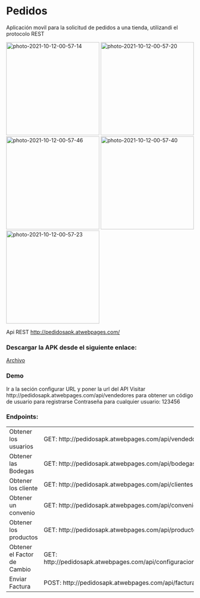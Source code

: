# Pedidos
Aplicación movil para la solicitud de pedidos a una tienda, utilizandi el protocolo REST

<a href="https://imgbb.com/"><img src="https://i.ibb.co/Dz6BMWh/photo-2021-10-12-00-57-14.jpg" width="250" heigth="500" alt="photo-2021-10-12-00-57-14" border="0" /></a>
<a href="https://imgbb.com"><img src="https://i.ibb.co/SdqZwnX/photo-2021-10-12-00-57-20.jpg" width="250" heigth="500" alt="photo-2021-10-12-00-57-20" border="0"></a>
<a href="https://imgbb.com"><img src="https://i.ibb.co/v1P6bXF/photo-2021-10-12-00-57-46.jpg" width="250" heigth="500" alt="photo-2021-10-12-00-57-46" border="0"></a>
<a href="https://imgbb.com"><img src="https://i.ibb.co/4JzK08d/photo-2021-10-12-00-57-40.jpg" width="250" heigth="500" alt="photo-2021-10-12-00-57-40" border="0"></a>
<a href="https://imgbb.com/"><img src="https://i.ibb.co/WkJJWBJ/photo-2021-10-12-00-57-23.jpg" width="250" heigth="500" alt="photo-2021-10-12-00-57-23" border="0"></a>

Api REST
http://pedidosapk.atwebpages.com/

<h3>Descargar la APK desde el siguiente enlace:</h3>
<a href="https://drive.google.com/file/d/1038NA8zZ-xP1aGK3qsTeTCgLpMqBhtYg/view?usp=sharing">Archivo</a>

<h3>Demo</h3> 
<p>Ir a la seción configurar URL y poner la url del API 
Visitar http://pedidosapk.atwebpages.com/api/vendedores para obtener un código de usuario para registrarse
Contraseña para cualquier usuario: 123456</p>

<h3>Endpoints:</h3>
<table>
   <tr>
    <td>Obtener los usuarios</td>
    <td>GET: http://pedidosapk.atwebpages.com/api/vendedores</td>
  </tr>
  <tr>
    <td>Obtener las Bodegas</td>
    <td>GET: http://pedidosapk.atwebpages.com/api/bodegas</td>
  </tr>
  <tr>
    <td>Obtener los cliente</td>
    <td>GET: http://pedidosapk.atwebpages.com/api/clientes</td>
  </tr>
  <tr>
    <td>Obtener un convenio</td>
    <td>GET: http://pedidosapk.atwebpages.com/api/convenios</td>
  </tr>
  <tr>
    <td>Obtener los productos</td>
    <td>GET: http://pedidosapk.atwebpages.com/api/productos</td>
  </tr>
  <tr>
    <td>Obtener el Factor de Cambio</td>
    <td>GET: http://pedidosapk.atwebpages.com/api/configuraciones/factor</td>
  </tr>
  <tr>
    <td>Enviar Factura</td>
    <td>POST: http://pedidosapk.atwebpages.com/api/facturas</td>
  </tr>
</table>


